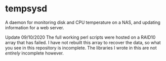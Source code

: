 # tempsysd
A daemon for monitoring disk and CPU temperature on a NAS, and updating information for a web server.

Update 09/10/2020
The full working perl scripts were hosted on a RAID10 array that has failed.  I have not rebuilt this array to recover the data, so what you see in this repository is incomplete.  The libraries I wrote in this are not *entirely* incomplete however.
